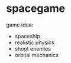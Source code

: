 # spacegame

game idea:
  - spaceship
  - realistic physics
  - shoot enemies
  - orbital mechanics
